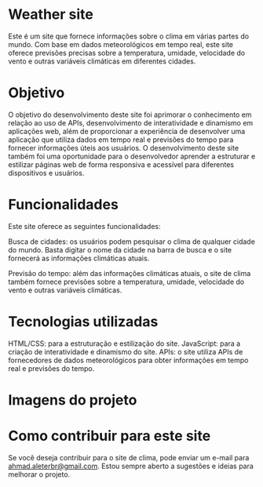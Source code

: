 # Weather site

Este é um site que fornece informações sobre o clima em várias partes do mundo. Com base em dados meteorológicos em tempo real, este site oferece previsões precisas sobre a temperatura, umidade, velocidade do vento e outras variáveis climáticas em diferentes cidades.

# Objetivo

O objetivo do desenvolvimento deste site foi aprimorar o conhecimento em relação ao uso de APIs, desenvolvimento de interatividade e dinamismo em aplicações web, além de proporcionar a experiência de desenvolver uma aplicação que utiliza dados em tempo real e previsões do tempo para fornecer informações úteis aos usuários. O desenvolvimento deste site também foi uma oportunidade para o desenvolvedor aprender a estruturar e estilizar páginas web de forma responsiva e acessível para diferentes dispositivos e usuários.

# Funcionalidades
Este site oferece as seguintes funcionalidades:

Busca de cidades: os usuários podem pesquisar o clima de qualquer cidade do mundo. Basta digitar o nome da cidade na barra de busca e o site fornecerá as informações climáticas atuais.

Previsão do tempo: além das informações climáticas atuais, o site de clima também fornece previsões sobre a temperatura, umidade, velocidade do vento e outras variáveis climáticas.

# Tecnologias utilizadas

HTML/CSS: para a estruturação e estilização do site.
JavaScript: para a criação de interatividade e dinamismo do site.
APIs: o site utiliza APIs de fornecedores de dados meteorológicos para obter informações em tempo real e previsões do tempo.

# Imagens do projeto


# Como contribuir para este site

Se você deseja contribuir para o site de clima, pode enviar um e-mail para ahmad.aleterbr@gmail.com. Estou sempre aberto a sugestões e ideias para melhorar o projeto.
